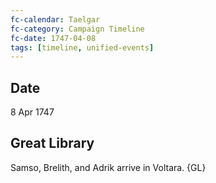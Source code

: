 ```yaml
---
fc-calendar: Taelgar
fc-category: Campaign Timeline
fc-date: 1747-04-08
tags: [timeline, unified-events]
---
```


## Date
8 Apr 1747

##  Great Library
Samso, Brelith, and Adrik arrive in Voltara. {GL}

